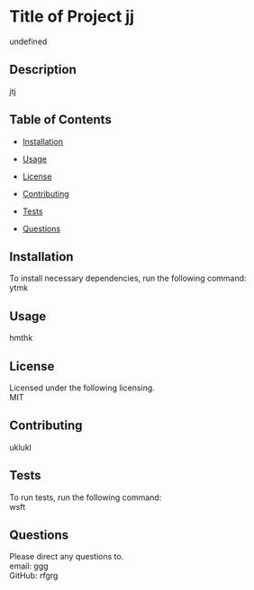 
# Title of Project jj


undefined

## Description
jtj


## Table of Contents 

* [Installation](#installation)

* [Usage](#usage)

* [License](#license)

* [Contributing](#contributing)

* [Tests](#tests)

* [Questions](#questions)

## Installation

To install necessary dependencies, run the following command: <br>
ytmk



## Usage
hmthk


## License
Licensed under the following licensing. <br>
MIT

  
## Contributing
uklukl


## Tests
To run tests, run the following command: <br>
wsft


## Questions
Please direct any questions to.<br>
email: ggg <br>
GitHub: rfgrg
